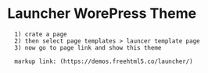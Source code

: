 # Launcher WorePress Theme
      1) crate a page
      2) then select page templates > launcer template page
      3) now go to page link and show this theme

      markup link: (https://demos.freehtml5.co/launcher/)
